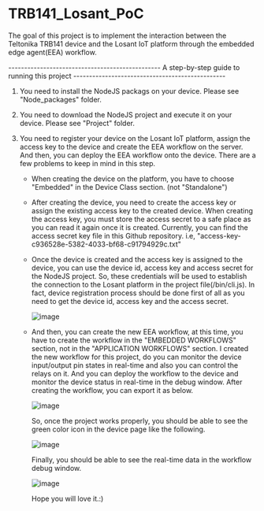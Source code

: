 # TRB141_Losant_PoC

The goal of this project is to implement the interaction between the Teltonika TRB141 device and the Losant IoT platform through the embedded edge agent(EEA) workflow.

------------------------------------------------ A step-by-step guide to running this project ------------------------------------------------

1. You need to install the NodeJS packags on your device. Please see "Node_packages" folder.
2. You need to download the NodeJS project and execute it on your device. Please see "Project" folder.
3. You need to register your device on the Losant IoT platform, assign the access key to the device and create the EEA workflow on the server.
   And then, you can deploy the EEA workflow onto the device.
   There are a few problems to keep in mind in this step.
   
   - When creating the device on the platform, you have to choose "Embedded" in the Device Class section. (not "Standalone")
   - After creating the device, you need to create the access key or assign the existing access key to the created device.
     When creating the access key, you must store the access secret to a safe place as you can read it again once it is created.
     Currently, you can find the access secret key file in this Github repository. i.e, "access-key-c936528e-5382-4033-bf68-c91794929c.txt"
   - Once the device is created and the access key is assigned to the device, you can use the device id, access key and access secret for the NodeJS project.
     So, these credentials will be used to establish the connection to the Losant platform in the project file(/bin/cli.js).
     In fact, device registration process should be done first of all as you need to get the device id, access key and the access secret.
     
     ![image](https://user-images.githubusercontent.com/58363139/161797950-68598be6-ba0c-4027-b67d-0153929af880.png)

   - And then, you can create the new EEA workflow, at this time, you have to create the workflow in the "EMBEDDED WORKFLOWS" section, 
     not in the "APPLICATION WORKFLOWS" section.
     I created the new workflow for this project, do you can monitor the device input/output pin states in real-time and also you can control the relays on it.
     And you can deploy the workflow to the device and monitor the device status in real-time in the debug window.
     After creating the workflow, you can export it as below.
     
     ![image](https://user-images.githubusercontent.com/58363139/161800063-17699dba-1e92-44f4-8c2c-b57f26d67bb8.png)

     So, once the project works properly, you should be able to see the green color icon in the device page like the following.
     
     ![image](https://user-images.githubusercontent.com/58363139/161800402-a6f342a8-54c7-4663-8d40-8b362105daab.png)

     Finally, you should be able to see the real-time data in the workflow debug window.

     ![image](https://user-images.githubusercontent.com/58363139/161800909-e58ed5e7-7504-4a85-af90-3b8b7e2ba9ce.png)

     Hope you will love it.:)
     
     
